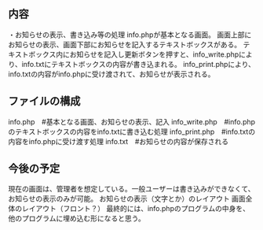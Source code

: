 ## 内容
・お知らせの表示、書き込み等の処理
info.phpが基本となる画面。
画面上部にお知らせの表示、画面下部にお知らせを記入するテキストボックスがある。
テキストボックス内にお知らせを記入し更新ボタンを押すと、info_write.phpにより、info.txtにテキストボックスの内容が書き込まれる。
info_print.phpにより、info.txtの内容がinfo.phpに受け渡されて、お知らせが表示される。

## ファイルの構成
info.php　#基本となる画面、お知らせの表示、記入
info_write.php　#info.phpのテキストボックスの内容をinfo.txtに書き込む処理
info_print.php　#info.txtの内容をinfo.phpに受け渡す処理
info.txt　#お知らせの内容が保存される

## 今後の予定
現在の画面は、管理者を想定している。一般ユーザーは書き込みができなくて、お知らせの表示のみが可能。
お知らせの表示（文字とか）のレイアウト
画面全体のレイアウト（フロント？）
最終的には、info.phpのプログラムの中身を、他のプログラムに埋め込む形になると思う。
